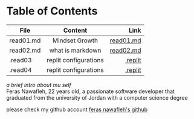 # Table of Contents

| File          |   Content     | Link  |
| ------------- |:-------------:| -----:|
| read01.md      | Mindset Growth | [read01.md](https://feras98nawafleh.github.io/reading-notes/read01) |
| read02.md      | what is markdown      |   [read02.md](https://feras98nawafleh.github.io/reading-notes/read02) |
| .read03 | replit configurations | [.replit](https://feras98nawafleh.github.io/reading-notes/read03) |
| .read04 | replit configurations | [.replit](https://feras98nawafleh.github.io/reading-notes/read04) |

*a brief intro about mu self*  
Feras Nawafleh, 22 years old, a passionate software developer that graduated from the university of Jordan with a computer science degree

please check my github account [feras nawafleh's github](https://github.com/feras98nawafleh/reading-notes)

